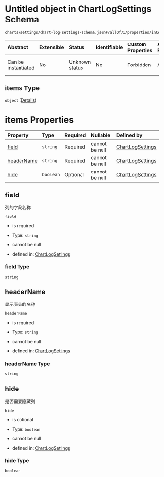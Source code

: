 # Untitled object in ChartLogSettings Schema

```txt
charts/settings/chart-log-settings-schema.json#/allOf/1/properties/inColumns/items
```



| Abstract            | Extensible | Status         | Identifiable | Custom Properties | Additional Properties | Access Restrictions | Defined In                                                                                                       |
| :------------------ | :--------- | :------------- | :----------- | :---------------- | :-------------------- | :------------------ | :--------------------------------------------------------------------------------------------------------------- |
| Can be instantiated | No         | Unknown status | No           | Forbidden         | Allowed               | none                | [chart-log-settings-schema.json\*](../out/charts/settings/chart-log-settings-schema.json "open original schema") |

## items Type

`object` ([Details](chart-log-settings-schema-allof-1-properties-incolumns-items.md))

# items Properties

| Property                  | Type      | Required | Nullable       | Defined by                                                                                                                                                                                                           |
| :------------------------ | :-------- | :------- | :------------- | :------------------------------------------------------------------------------------------------------------------------------------------------------------------------------------------------------------------- |
| [field](#field)           | `string`  | Required | cannot be null | [ChartLogSettings](chart-log-settings-schema-allof-1-properties-incolumns-items-properties-field.md "charts/settings/chart-log-settings-schema.json#/allOf/1/properties/inColumns/items/properties/field")           |
| [headerName](#headername) | `string`  | Required | cannot be null | [ChartLogSettings](chart-log-settings-schema-allof-1-properties-incolumns-items-properties-headername.md "charts/settings/chart-log-settings-schema.json#/allOf/1/properties/inColumns/items/properties/headerName") |
| [hide](#hide)             | `boolean` | Optional | cannot be null | [ChartLogSettings](chart-log-settings-schema-allof-1-properties-incolumns-items-properties-hide.md "charts/settings/chart-log-settings-schema.json#/allOf/1/properties/inColumns/items/properties/hide")             |

## field

列的字段名称

`field`

* is required

* Type: `string`

* cannot be null

* defined in: [ChartLogSettings](chart-log-settings-schema-allof-1-properties-incolumns-items-properties-field.md "charts/settings/chart-log-settings-schema.json#/allOf/1/properties/inColumns/items/properties/field")

### field Type

`string`

## headerName

显示表头的名称

`headerName`

* is required

* Type: `string`

* cannot be null

* defined in: [ChartLogSettings](chart-log-settings-schema-allof-1-properties-incolumns-items-properties-headername.md "charts/settings/chart-log-settings-schema.json#/allOf/1/properties/inColumns/items/properties/headerName")

### headerName Type

`string`

## hide

是否需要隐藏列

`hide`

* is optional

* Type: `boolean`

* cannot be null

* defined in: [ChartLogSettings](chart-log-settings-schema-allof-1-properties-incolumns-items-properties-hide.md "charts/settings/chart-log-settings-schema.json#/allOf/1/properties/inColumns/items/properties/hide")

### hide Type

`boolean`
